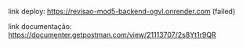 link deploy: 
https://revisao-mod5-backend-ogvl.onrender.com (failed)

link documentação:
https://documenter.getpostman.com/view/21113707/2s8Yt1r9QR